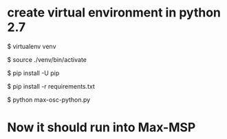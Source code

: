 # create virtual environment in python 2.7

$ virtualenv venv

$ source ./venv/bin/activate

$ pip install -U pip

$ pip install -r requirements.txt

$ python max-osc-python.py

# Now it should run into Max-MSP